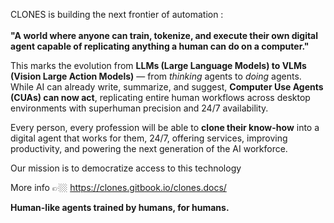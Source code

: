 CLONES is building the next frontier of automation : \
\
**"A world where anyone can train, tokenize, and execute their own digital agent capable of replicating anything a human can do on a computer."**

This marks the evolution from **LLMs (Large Language Models) to VLMs (Vision Large Action Models)** — from _thinking_ agents to _doing_ agents. While AI can already write, summarize, and suggest, **Computer Use Agents (CUAs) can now act**, replicating entire human workflows across desktop environments with superhuman precision and 24/7 availability.

Every person, every profession will be able to **clone their know-how** into a digital agent that works for them, 24/7, offering services, improving productivity, and powering the next generation of the AI workforce.

Our mission is to democratize access to this technology

More info 👉🏼 https://clones.gitbook.io/clones.docs/

**Human-like agents trained by humans, for humans.**
